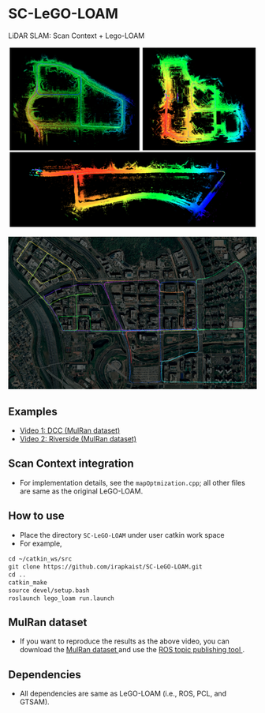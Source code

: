 # SC-LeGO-LOAM
LiDAR SLAM: Scan Context + Lego-LOAM

<p align="center"><img src="results/mulran_merged.png" width=600></p>

<p align="center"><img src="results/pangyo_merged.png" width=600></p>

## Examples
- <a href="https://youtu.be/MtQ8-PiBK3E?t=194"> Video 1: DCC (MulRan dataset)</a>
- <a href="https://youtu.be/p-NsVs8GATA?t=436"> Video 2: Riverside (MulRan dataset) </a>

## Scan Context integration
- For implementation details, see the `mapOptmization.cpp`; all other files are same as the original LeGO-LOAM.

## How to use 
- Place the directory `SC-LeGO-LOAM` under user catkin work space 
- For example, 
```
cd ~/catkin_ws/src
git clone https://github.com/irapkaist/SC-LeGO-LOAM.git
cd ..
catkin_make
source devel/setup.bash
roslaunch lego_loam run.launch
```

## MulRan dataset 
- If you want to reproduce the results as the above video, you can download the <a href="https://sites.google.com/view/mulran-pr/home"> MulRan dataset </a> and use the <a href="https://sites.google.com/view/mulran-pr/tool"> ROS topic publishing tool </a>.   






## Dependencies
- All dependencies are same as LeGO-LOAM (i.e., ROS, PCL, and GTSAM).
